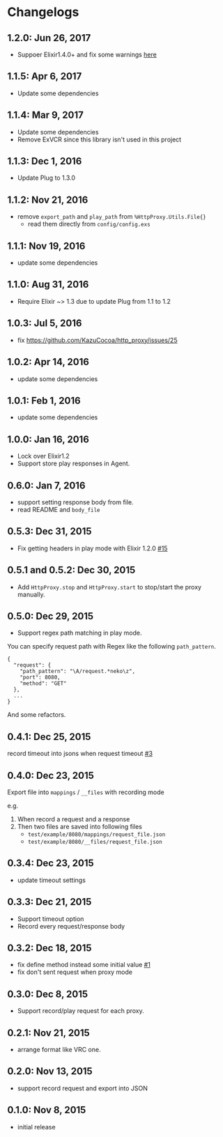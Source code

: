 # Changelogs
## 1.2.0: Jun 26, 2017
- Suppoer Elixir1.4.0+ and fix some warnings [here](https://github.com/KazuCocoa/http_proxy/pull/41)

## 1.1.5: Apr 6, 2017
- Update some dependencies

## 1.1.4: Mar 9, 2017
- Update some dependencies
- Remove ExVCR since this library isn't used in this project

## 1.1.3: Dec 1, 2016
- Update Plug to 1.3.0

## 1.1.2: Nov 21, 2016
- remove `export_path` and `play_path` from `%HttpProxy.Utils.File{}`
  - read them directly from `config/config.exs`

## 1.1.1: Nov 19, 2016
- update some dependencies

## 1.1.0: Aug 31, 2016
- Require Elixir ~> 1.3 due to update Plug from 1.1 to 1.2

## 1.0.3: Jul 5, 2016
- fix https://github.com/KazuCocoa/http_proxy/issues/25

## 1.0.2: Apr 14, 2016
- update some dependencies

## 1.0.1: Feb 1, 2016
- update some dependencies

## 1.0.0: Jan 16, 2016
- Lock over Elixir1.2
- Support store play responses in Agent.

## 0.6.0: Jan 7, 2016
- support setting response body from file.
- read README and `body_file`

## 0.5.3: Dec 31, 2015
- Fix getting headers in play mode with Elixir 1.2.0 [#15](https://github.com/KazuCocoa/http_proxy/issues/15)

## 0.5.1 and 0.5.2: Dec 30, 2015
- Add `HttpProxy.stop` and `HttpProxy.start` to stop/start the proxy manually.

## 0.5.0: Dec 29, 2015
- Support regex path matching in play mode.

You can specify request path with Regex like the following `path_pattern`.

```
{
  "request": {
    "path_pattern": "\A/request.*neko\z",
    "port": 8080,
    "method": "GET"
  },
  ...
}
```

And some refactors.

## 0.4.1: Dec 25, 2015
record timeout into jsons when request timeout [#3](https://github.com/KazuCocoa/http_proxy/issues/3)

## 0.4.0: Dec 23, 2015
Export file into `mappings` / `__files` with recording mode

e.g.

1. When record a request and a response
2. Then two files are saved into following files
    - `test/example/8080/mappings/request_file.json`
    - `test/example/8080/__files/request_file.json`

## 0.3.4: Dec 23, 2015
- update timeout settings

## 0.3.3: Dec 21, 2015
- Support timeout option
- Record every request/response body

## 0.3.2: Dec 18, 2015
- fix define method instead some initial value [#1](https://github.com/KazuCocoa/http_proxy/issues/1)
- fix don't sent request when proxy mode

## 0.3.0: Dec 8, 2015
- Support record/play request for each proxy.

## 0.2.1: Nov 21, 2015
- arrange format like VRC one.

## 0.2.0: Nov 13, 2015
- support record request and export into JSON

## 0.1.0: Nov 8, 2015
- initial release
